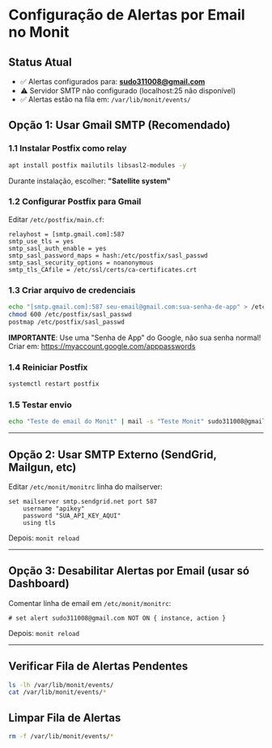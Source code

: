 # Configuração de Alertas por Email no Monit

## Status Atual
- ✅ Alertas configurados para: **sudo311008@gmail.com**
- ⚠️ Servidor SMTP não configurado (localhost:25 não disponível)
- ✅ Alertas estão na fila em: `/var/lib/monit/events/`

## Opção 1: Usar Gmail SMTP (Recomendado)

### 1.1 Instalar Postfix como relay
```bash
apt install postfix mailutils libsasl2-modules -y
```

Durante instalação, escolher: **"Satellite system"**

### 1.2 Configurar Postfix para Gmail
Editar `/etc/postfix/main.cf`:
```
relayhost = [smtp.gmail.com]:587
smtp_use_tls = yes
smtp_sasl_auth_enable = yes
smtp_sasl_password_maps = hash:/etc/postfix/sasl_passwd
smtp_sasl_security_options = noanonymous
smtp_tls_CAfile = /etc/ssl/certs/ca-certificates.crt
```

### 1.3 Criar arquivo de credenciais
```bash
echo "[smtp.gmail.com]:587 seu-email@gmail.com:sua-senha-de-app" > /etc/postfix/sasl_passwd
chmod 600 /etc/postfix/sasl_passwd
postmap /etc/postfix/sasl_passwd
```

**IMPORTANTE**: Use uma "Senha de App" do Google, não sua senha normal!
Criar em: https://myaccount.google.com/apppasswords

### 1.4 Reiniciar Postfix
```bash
systemctl restart postfix
```

### 1.5 Testar envio
```bash
echo "Teste de email do Monit" | mail -s "Teste Monit" sudo311008@gmail.com
```

---

## Opção 2: Usar SMTP Externo (SendGrid, Mailgun, etc)

Editar `/etc/monit/monitrc` linha do mailserver:
```
set mailserver smtp.sendgrid.net port 587
    username "apikey"
    password "SUA_API_KEY_AQUI"
    using tls
```

Depois: `monit reload`

---

## Opção 3: Desabilitar Alertas por Email (usar só Dashboard)

Comentar linha de email em `/etc/monit/monitrc`:
```
# set alert sudo311008@gmail.com NOT ON { instance, action }
```

Depois: `monit reload`

---

## Verificar Fila de Alertas Pendentes

```bash
ls -lh /var/lib/monit/events/
cat /var/lib/monit/events/*
```

## Limpar Fila de Alertas

```bash
rm -f /var/lib/monit/events/*
```

